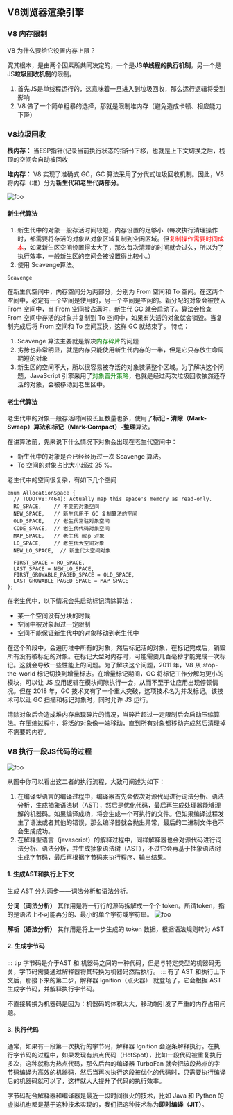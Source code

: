## V8浏览器渲染引擎
### V8 内存限制
V8 为什么要给它设置内存上限？

究其根本，是由两个因素所共同决定的，一个是**JS单线程的执行机制**，另一个是JS**垃圾回收机制**的限制。

1. 首先JS是单线程运行的，这意味着一旦进入到垃圾回收，那么运行逻辑将受到影响
2. V8 做了一个简单粗暴的选择，那就是限制堆内存（避免造成卡顿、相应能力下降）

### V8垃圾回收

**栈内存：** 当ESP指针(记录当前执行状态的指针)下移，也就是上下文切换之后，栈顶的空间会自动被回收

**堆内存：** V8 实现了准确式 GC，GC 算法采用了分代式垃圾回收机制。因此，V8 将内存（堆）分为**新生代和老生代两部分**。

<img :src="$withBase('/image/browser/scavenge.png')" alt="foo">

#### 新生代算法
1. 新生代中的对象一般存活时间较短，内存设置的足够小（每次执行清理操作时，都需要将存活的对象从对象区域复制到空闲区域。但<font color=red>复制操作需要时间成本</font>，如果新生区空间设置得太大了，那么每次清理的时间就会过久，所以为了执行效率，一般新生区的空间会被设置得比较小。）
2. 使用 Scavenge算法。

`Scavenge`

在新生代空间中，内存空间分为两部分，分别为 From 空间和 To 空间。在这两个空间中，必定有一个空间是使用的，另一个空间是空闲的。新分配的对象会被放入 From 空间中，当 From 空间被占满时，新生代 GC 就会启动了。算法会检查 From 空间中存活的对象并复制到 To 空间中，如果有失活的对象就会销毁。当复制完成后将 From 空间和 To 空间互换，这样 GC 就结束了。
特点：
1. Scavenge 算法主要就是解决<font color=green>内存碎片</font>的问题
2. 劣势也非常明显，就是内存只能使用新生代内存的一半，但是它只存放生命周期短的对象
3. 新生区的空间不大，所以很容易被存活的对象装满整个区域。为了解决这个问题，JavaScript 引擎采用了<font color=green>对象晋升策略</font>，也就是经过两次垃圾回收依然还存活的对象，会被移动到老生区中。
#### 老生代算法

老生代中的对象一般存活时间较长且数量也多，使用了**标记 - 清除（Mark-Sweep）**算法和**标记（Mark-Compact）-整理**算法。

在讲算法前，先来说下什么情况下对象会出现在老生代空间中：

- 新生代中的对象是否已经经历过一次 Scavenge 算法。
- To 空间的对象占比大小超过 25 %。

老生代中的空间很复杂，有如下几个空间

```
enum AllocationSpace {
  // TODO(v8:7464): Actually map this space's memory as read-only.
  RO_SPACE,    // 不变的对象空间
  NEW_SPACE,   // 新生代用于 GC 复制算法的空间
  OLD_SPACE,   // 老生代常驻对象空间
  CODE_SPACE,  // 老生代代码对象空间
  MAP_SPACE,   // 老生代 map 对象
  LO_SPACE,    // 老生代大空间对象
  NEW_LO_SPACE,  // 新生代大空间对象

  FIRST_SPACE = RO_SPACE,
  LAST_SPACE = NEW_LO_SPACE,
  FIRST_GROWABLE_PAGED_SPACE = OLD_SPACE,
  LAST_GROWABLE_PAGED_SPACE = MAP_SPACE
};
```

在老生代中，以下情况会先启动标记清除算法：

- 某一个空间没有分块的时候
- 空间中被对象超过一定限制
- 空间不能保证新生代中的对象移动到老生代中

在这个阶段中，会遍历堆中所有的对象，然后标记活的对象，在标记完成后，销毁所有没有被标记的对象。在标记大型对内存时，可能需要几百毫秒才能完成一次标记。这就会导致一些性能上的问题。为了解决这个问题，2011 年，V8 从 stop-the-world 标记切换到增量标志。在增量标记期间，GC 将标记工作分解为更小的模块，可以让 JS 应用逻辑在模块间隙执行一会，从而不至于让应用出现停顿情况。但在 2018 年，GC 技术又有了一个重大突破，这项技术名为并发标记。该技术可以让 GC 扫描和标记对象时，同时允许 JS 运行。

清除对象后会造成堆内存出现碎片的情况，当碎片超过一定限制后会启动压缩算法。在压缩过程中，将活的对象像一端移动，直到所有对象都移动完成然后清理掉不需要的内存。

### V8 执行一段JS代码的过程
<img :src="$withBase('/image/browser/v8code.png')" alt="foo">

从图中你可以看出这二者的执行流程，大致可阐述为如下：

1. 在编译型语言的编译过程中，编译器首先会依次对源代码进行词法分析、语法分析，生成抽象语法树（AST），然后是优化代码，最后再生成处理器能够理解的机器码。如果编译成功，将会生成一个可执行的文件。但如果编译过程发生了语法或者其他的错误，那么编译器就会抛出异常，最后的二进制文件也不会生成成功。
2. 在解释型语言（javascript）的解释过程中，同样解释器也会对源代码进行词法分析、语法分析，并生成抽象语法树（AST），不过它会再基于抽象语法树生成字节码，最后再根据字节码来执行程序、输出结果。

#### 1. 生成AST和执行上下文
生成 AST 分为两步——词法分析和语法分析。

**分词（词法分析）**
其作用是将一行行的源码拆解成一个个 token。所谓token，指的是语法上不可能再分的、最小的单个字符或字符串。
<img :src="$withBase('/image/browser/v8code1.png')" alt="foo">

**解析（语法分析）**
其作用是将上一步生成的 token 数据，根据语法规则转为 AST

#### 2. 生成字节码
::: tip
字节码是介于AST 和 机器码之间的一种代码，但是与特定类型的机器码无关，字节码需要通过解释器将其转换为机器码然后执行。
:::
有了 AST 和执行上下文后，那接下来的第二步，解释器 Ignition（点火器） 就登场了，它会根据 AST 生成字节码，并解释执行字节码。

不直接转换为机器码是因为：机器码的体积太大，移动端引发了严重的内存占用问题。

#### 3. 执行代码
通常，如果有一段第一次执行的字节码，解释器 Ignition 会逐条解释执行。在执行字节码的过程中，如果发现有热点代码（HotSpot），比如一段代码被重复执行多次，这种就称为热点代码，那么后台的编译器 TurboFan 就会把该段热点的字节码编译为高效的机器码，然后当再次执行这段被优化的代码时，只需要执行编译后的机器码就可以了，这样就大大提升了代码的执行效率。

字节码配合解释器和编译器是最近一段时间很火的技术，比如 Java 和 Python 的虚拟机也都是基于这种技术实现的，我们把这种技术称为**即时编译（JIT）**。